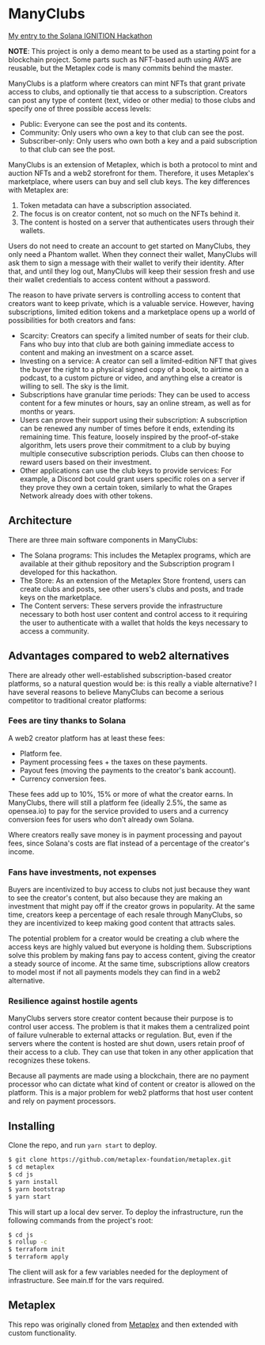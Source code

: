 # ManyClubs

[My entry to the Solana IGNITION Hackathon](https://devpost.com/software/keyther)

**NOTE**: This project is only a demo meant to be used as a starting point for a blockchain project. Some parts such as NFT-based auth using AWS are reusable, but the Metaplex code is many commits behind the master.

ManyClubs is a platform where creators can mint NFTs that grant private access to clubs, and optionally tie that access to a subscription. Creators can post any type of content (text, video or other media) to those clubs and specify one of three possible access levels:

- Public: Everyone can see the post and its contents.
- Community: Only users who own a key to that club can see the post.
- Subscriber-only: Only users who own both a key and a paid subscription to that club can see the post.

ManyClubs is an extension of Metaplex, which is both a protocol to mint and auction NFTs and a web2 storefront for them. Therefore, it uses Metaplex's marketplace, where users can buy and sell club keys. The key differences with Metaplex are:

1. Token metadata can have a subscription associated.
2. The focus is on creator content, not so much on the NFTs behind it.
3. The content is hosted on a server that authenticates users through their wallets.

Users do not need to create an account to get started on ManyClubs, they only need a Phantom wallet. When they connect their wallet, ManyClubs will ask them to sign a message with their wallet to verify their identity. After that, and until they log out, ManyClubs will keep their session fresh and use their wallet credentials to access content without a password.

The reason to have private servers is controlling access to content that creators want to keep private, which is a valuable service. However, having subscriptions, limited edition tokens and a marketplace opens up a world of possibilities for both creators and fans:

- Scarcity: Creators can specify a limited number of seats for their club. Fans who buy into that club are both gaining immediate access to content and making an investment on a scarce asset.
- Investing on a service: A creator can sell a limited-edition NFT that gives the buyer the right to a physical signed copy of a book, to airtime on a podcast, to a custom picture or video, and anything else a creator is willing to sell. The sky is the limit.
- Subscriptions have granular time periods: They can be used to access content for a few minutes or hours, say an online stream, as well as for months or years.
- Users can prove their support using their subscription: A subscription can be renewed any number of times before it ends, extending its remaining time. This feature, loosely inspired by the proof-of-stake algorithm, lets users prove their commitment to a club by buying multiple consecutive subscription periods. Clubs can then choose to reward users based on their investment.
- Other applications can use the club keys to provide services: For example, a Discord bot could grant users specific roles on a server if they prove they own a certain token, similarly to what the Grapes Network already does with other tokens.

## Architecture

There are three main software components in ManyClubs:

- The Solana programs: This includes the Metaplex programs, which are available at their github repository and the Subscription program I developed for this hackathon.
- The Store: As an extension of the Metaplex Store frontend, users can create clubs and posts, see other users's clubs and posts, and trade keys on the marketplace.
- The Content servers: These servers provide the infrastructure necessary to both host user content and control access to it requiring the user to authenticate with a wallet that holds the keys necessary to access a community.

## Advantages compared to web2 alternatives
There are already other well-established subscription-based creator platforms, so a natural question would be: is this really a viable alternative? I have several reasons to believe ManyClubs can become a serious competitor to traditional creator platforms:

### Fees are tiny thanks to Solana
A web2 creator platform has at least these fees:

- Platform fee.
- Payment processing fees + the taxes on these payments.
- Payout fees (moving the payments to the creator's bank account).
- Currency conversion fees.

These fees add up to 10%, 15% or more of what the creator earns. In ManyClubs, there will still a platform fee (ideally 2.5%, the same as opensea.io) to pay for the service provided to users and a currency conversion fees for users who don't already own Solana.

Where creators really save money is in payment processing and payout fees, since Solana's costs are flat instead of a percentage of the creator's income.

### Fans have investments, not expenses

Buyers are incentivized to buy access to clubs not just because they want to see the creator's content, but also because they are making an investment that might pay off if the creator grows in popularity. At the same time, creators keep a percentage of each resale through ManyClubs, so they are incentivized to keep making good content that attracts sales.

The potential problem for a creator would be creating a club where the access keys are highly valued but everyone is holding them. Subscriptions solve this problem by making fans pay to access content, giving the creator a steady source of income. At the same time, subscriptions allow creators to model most if not all payments models they can find in a web2 alternative.

### Resilience against hostile agents

ManyClubs servers store creator content because their purpose is to control user access. The problem is that it makes them a centralized point of failure vulnerable to external attacks or regulation. But, even if the servers where the content is hosted are shut down, users retain proof of their access to a club. They can use that token in any other application that recognizes these tokens.

Because all payments are made using a blockchain, there are no payment processor who can dictate what kind of content or creator is allowed on the platform. This is a major problem for web2 platforms that host user content and rely on payment processors.

## Installing

Clone the repo, and run `yarn start` to deploy.

```bash
$ git clone https://github.com/metaplex-foundation/metaplex.git
$ cd metaplex
$ cd js
$ yarn install
$ yarn bootstrap
$ yarn start
```

This will start up a local dev server. To deploy the infrastructure, run the following commands from the project's root:
```bash
$ cd js
$ rollup -c
$ terraform init
$ terraform apply
```

The client will ask for a few variables needed for the deployment of infrastructure. See main.tf for the vars required.

## Metaplex

This repo was originally cloned from [Metaplex](https://github.com/metaplex-foundation/metaplex) and then extended with custom functionality.
